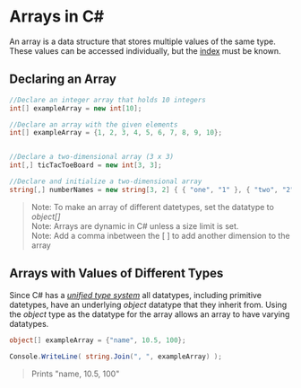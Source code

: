 # Arrays in C#
An array is a data structure that stores multiple values of the same type. <br />
These values can be accessed individually, but the [index](https://www.pcmag.com/encyclopedia/term/index) must be known. <br />

## Declaring an Array
```C#
//Declare an integer array that holds 10 integers
int[] exampleArray = new int[10];

//Declare an array with the given elements
int[] exampleArray = {1, 2, 3, 4, 5, 6, 7, 8, 9, 10};


//Declare a two-dimensional array (3 x 3)
int[,] ticTacToeBoard = new int[3, 3];

//Declare and initialize a two-dimensional array
string[,] numberNames = new string[3, 2] { { "one", "1" }, { "two", "2" }, { "three", "3" } };
```
> Note: To make an array of different datetypes, set the datatype to _object[]_ <br />
> Note: Arrays are dynamic in C# unless a size limit is set. <br />
> Note: Add a comma inbetween the \[ \] to add another dimension to the array

## Arrays with Values of Different Types
Since C# has a [_unified type system_](https://stackoverflow.com/questions/4233112/what-is-a-unified-type-system) all datatypes, including primitive datetypes, have an underlying
_object_ datatype that they inherit from. Using the _object_ type as the datatype for the array allows an array to have varying datatypes.
```C#
object[] exampleArray = {"name", 10.5, 100};
            
Console.WriteLine( string.Join(", ", exampleArray) );
```
> Prints "name, 10.5, 100"
